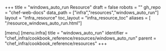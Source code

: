 +++
title = "windows_auto_run Resource"
draft = false
robots = ""
gh_repo = "chef-web-docs"
data_path = ["infra","resources","windows_auto_run"]
layout = "infra_resource"
toc_layout = "infra_resource_toc"
aliases = [ "/resource_windows_auto_run.html"]

[menu]
  [menu.infra]
    title = "windows_auto_run"
    identifier = "chef_infra/cookbook_reference/resources/windows_auto_run"
    parent = "chef_infra/cookbook_reference/resources"
+++

<!-- The contents of this page are automatically generated from the windows_auto_run.yaml file in the data directory. -->
<!-- To suggest a change, edit the https://github.com/chef/chef/blob/main/lib/chef/resource/windows_auto_run.rb file
      and submit a pull request to the https://github.com/chef/chef repository. -->
